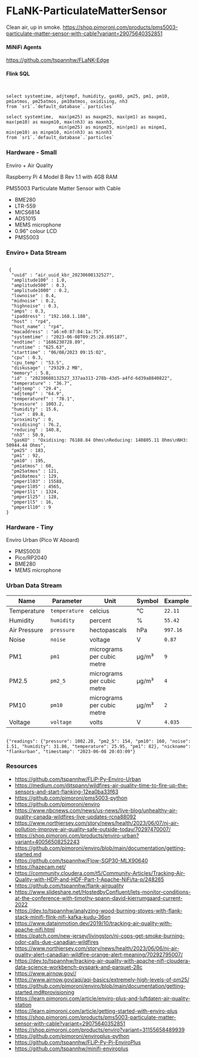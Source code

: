 # FLaNK-ParticulateMatterSensor

Clean air, up in smoke. https://shop.pimoroni.com/products/pms5003-particulate-matter-sensor-with-cable?variant=29075640352851

#### MiNiFi Agents

https://github.com/tspannhw/FLaNK-Edge

#### Flink SQL


````


select systemtime, adjtempf, humidity, gasKO, pm25, pm1, pm10, pm1atmos, pm25atmos, pm10atmos, oxidising, nh3
from `sr1`.`default_database`.`particles`

select systemtime,  max(pm25) as maxpm25, max(pm1) as maxpm1, max(pm10) as maxpm10, max(nh3) as maxnh3, 
                    min(pm25) as minpm25, min(pm1) as minpm1, min(pm10) as minpm10, min(nh3) as minnh3
from `sr1`.`default_database`.`particles`

````

### Hardware - Small

Enviro + Air Quality

Raspberry Pi 4 Model B Rev 1.1 with 4GB RAM

PMS5003 Particulate Matter Sensor with Cable

* BME280
* LTR-559
* MICS6814
* ADS1015
* MEMS microphone 
* 0.96" colour LCD
* PMS5003


### Enviro+ Data Stream

````

 {
  "uuid" : "air_uuid_kbr_20230608132527",
  "amplitude100" : 1.0,
  "amplitude500" : 0.3,
  "amplitude1000" : 0.2,
  "lownoise" : 0.4,
  "midnoise" : 0.2,
  "highnoise" : 0.3,
  "amps" : 0.3,
  "ipaddress" : "192.168.1.188",
  "host" : "rp4",
  "host_name" : "rp4",
  "macaddress" : "a6:e0:87:04:1a:75",
  "systemtime" : "2023-06-08T09:25:28.895187",
  "endtime" : "1686230728.89",
  "runtime" : "625.63",
  "starttime" : "06/08/2023 09:15:02",
  "cpu" : 0.3,
  "cpu_temp" : "53.5",
  "diskusage" : "29329.2 MB",
  "memory" : 5.8,
  "id" : "20230608132527_337aa313-278b-43d5-a4fd-6d39a8840822",
  "temperature" : "36.7",
  "adjtemp" : "29.4",
  "adjtempf" : "64.9",
  "temperaturef" : "78.1",
  "pressure" : 1003.2,
  "humidity" : 15.6,
  "lux" : 89.8,
  "proximity" : 0,
  "oxidising" : 76.2,
  "reducing" : 140.8,
  "nh3" : 50.9,
  "gasKO" : "Oxidising: 76188.84 Ohms\nReducing: 140805.11 Ohms\nNH3: 50944.44 Ohms",
  "pm25" : 183,
  "pm1" : 92,
  "pm10" : 195,
  "pm1atmos" : 60,
  "pm25atmos" : 121,
  "pm10atmos" : 129,
  "pmper1l03" : 15588,
  "pmper1l05" : 4565,
  "pmper1l1" : 1324,
  "pmper1l25" : 128,
  "pmper1l5" : 16,
  "pmper1l10" : 9
}

````

### Hardware - Tiny

Enviro Urban (Pico W Aboard) 

* PMS5003I
* Pico/RP2040
* BME280
* MEMS microphone 


### Urban Data Stream

|Name|Parameter|Unit|Symbol|Example|
|---|---|---|---|---|
|Temperature|`temperature`|celcius|°C|`22.11`|
|Humidity|`humidity`|percent|%|`55.42`|
|Air Pressure|`pressure`|hectopascals|hPa|`997.16`|
|Noise|`noise`|voltage|V|`0.87`|
|PM1|`pm1`|micrograms per cubic metre|µg/m³|`9`|
|PM2.5|`pm2_5`|micrograms per cubic metre|µg/m³|`4`|
|PM10|`pm10`|micrograms per cubic metre|µg/m³|`2`|
|Voltage|`voltage`|volts|V|`4.035`|

````

{"readings": {"pressure": 1002.28, "pm2_5": 154, "pm10": 160, "noise": 1.51, "humidity": 31.86, "temperature": 25.95, "pm1": 82}, "nickname": "flankurban", "timestamp": "2023-06-08 20:03:09"}

````

### Resources

* https://github.com/tspannhw/FLiP-Py-Enviro-Urban
* https://medium.com/@tspann/wildfires-air-quality-time-to-fire-up-the-sensors-and-start-flanking-12ea0ba33f63
* https://github.com/pimoroni/pms5003-python
* https://github.com/pimoroni/enviro
* https://www.nbcnews.com/news/us-news/live-blog/unhealthy-air-quality-canada-wildfires-live-updates-rcna88092
* https://www.northjersey.com/story/news/health/2023/06/07/nj-air-pollution-improve-air-quality-safe-outside-today/70297470007/
* https://shop.pimoroni.com/products/enviro-urban?variant=40056508252243
* https://github.com/pimoroni/enviro/blob/main/documentation/getting-started.md
* https://github.com/tspannhw/Flow-SGP30-MLX90640
* https://hazecam.net/
* https://community.cloudera.com/t5/Community-Articles/Tracking-Air-Quality-with-HDP-and-HDF-Part-1-Apache-NiFi/ta-p/248265
* https://github.com/tspannhw/flank-airquality
* https://www.slideshare.net/HostedbyConfluent/lets-monitor-conditions-at-the-conference-with-timothy-spann-david-kjerrumgaard-current-2022
* https://dev.to/tspannhw/analyzing-wood-burning-stoves-with-flank-stack-minifi-flink-nifi-kafka-kudu-36on
* https://www.datainmotion.dev/2019/10/tracking-air-quality-with-apache-nifi.html
* https://patch.com/new-jersey/livingston/nj-cops-get-smoke-burning-odor-calls-due-canadian-wildfires
* https://www.northjersey.com/story/news/health/2023/06/06/nj-air-quality-alert-canadian-wildfire-orange-alert-meaning/70292795007/
* https://dev.to/tspannhw/tracking-air-quality-with-apache-nifi-cloudera-data-science-workbench-pyspark-and-parquet-28c
* https://www.airnow.gov//
* https://www.airnow.gov/aqi/aqi-basics/extremely-high-levels-of-pm25/
* https://github.com/pimoroni/enviro/blob/main/documentation/getting-started.md#provisioning
* https://learn.pimoroni.com/article/enviro-plus-and-luftdaten-air-quality-station
* https://learn.pimoroni.com/article/getting-started-with-enviro-plus
* https://shop.pimoroni.com/products/pms5003-particulate-matter-sensor-with-cable?variant=29075640352851
* https://shop.pimoroni.com/products/enviro?variant=31155658489939
* https://github.com/pimoroni/enviroplus-python
* https://github.com/tspannhw/FLiP-Py-Pi-EnviroPlus
* https://github.com/tspannhw/minifi-enviroplus
